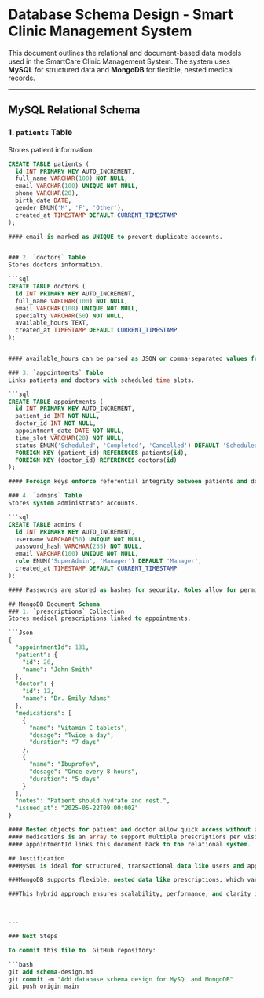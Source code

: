 #  Database Schema Design - Smart Clinic Management System

This document outlines the relational and document-based data models used in the SmartCare Clinic Management System. The system uses **MySQL** for structured data and **MongoDB** for flexible, nested medical records.

---

## MySQL Relational Schema

### 1. `patients` Table
Stores patient information.

```sql
CREATE TABLE patients (
  id INT PRIMARY KEY AUTO_INCREMENT,
  full_name VARCHAR(100) NOT NULL,
  email VARCHAR(100) UNIQUE NOT NULL,
  phone VARCHAR(20),
  birth_date DATE,
  gender ENUM('M', 'F', 'Other'),
  created_at TIMESTAMP DEFAULT CURRENT_TIMESTAMP
);

#### email is marked as UNIQUE to prevent duplicate accounts.


### 2. `doctors` Table  
Stores doctors information.

```sql
CREATE TABLE doctors (
  id INT PRIMARY KEY AUTO_INCREMENT,
  full_name VARCHAR(100) NOT NULL,
  email VARCHAR(100) UNIQUE NOT NULL,
  specialty VARCHAR(50) NOT NULL,
  available_hours TEXT,
  created_at TIMESTAMP DEFAULT CURRENT_TIMESTAMP
);


#### available_hours can be parsed as JSON or comma-separated values for flexibility.

### 3. `appointments` Table
Links patients and doctors with scheduled time slots.

```sql
CREATE TABLE appointments (
  id INT PRIMARY KEY AUTO_INCREMENT,
  patient_id INT NOT NULL,
  doctor_id INT NOT NULL,
  appointment_date DATE NOT NULL,
  time_slot VARCHAR(20) NOT NULL,
  status ENUM('Scheduled', 'Completed', 'Cancelled') DEFAULT 'Scheduled',
  FOREIGN KEY (patient_id) REFERENCES patients(id),
  FOREIGN KEY (doctor_id) REFERENCES doctors(id)
);

#### Foreign keys enforce referential integrity between patients and doctors.

### 4. `admins` Table
Stores system administrator accounts.

```sql
CREATE TABLE admins (
  id INT PRIMARY KEY AUTO_INCREMENT,
  username VARCHAR(50) UNIQUE NOT NULL,
  password_hash VARCHAR(255) NOT NULL,
  email VARCHAR(100) UNIQUE NOT NULL,
  role ENUM('SuperAdmin', 'Manager') DEFAULT 'Manager',
  created_at TIMESTAMP DEFAULT CURRENT_TIMESTAMP
);

#### Passwords are stored as hashes for security. Roles allow for permission-based access.

## MongoDB Document Schema
### 1. `prescriptions` Collection
Stores medical prescriptions linked to appointments.

```Json
{
  "appointmentId": 131,
  "patient": {
    "id": 26,
    "name": "John Smith"
  },
  "doctor": {
    "id": 12,
    "name": "Dr. Emily Adams"
  },
  "medications": [
    {
      "name": "Vitamin C tablets",
      "dosage": "Twice a day",
      "duration": "7 days"
    },
    {
      "name": "Ibuprofen",
      "dosage": "Once every 8 hours",
      "duration": "5 days"
    }
  ],
  "notes": "Patient should hydrate and rest.",
  "issued_at": "2025-05-22T09:00:00Z"
}

#### Nested objects for patient and doctor allow quick access without additional joins.
#### medications is an array to support multiple prescriptions per visit.
#### appointmentId links this document back to the relational system.

## Justification
###MySQL is ideal for structured, transactional data like users and appointments.

###MongoDB supports flexible, nested data like prescriptions, which vary in length and structure.

###This hybrid approach ensures scalability, performance, and clarity in data modeling.



---

### Next Steps

To commit this file to  GitHub repository:

```bash
git add schema-design.md
git commit -m "Add database schema design for MySQL and MongoDB"
git push origin main

